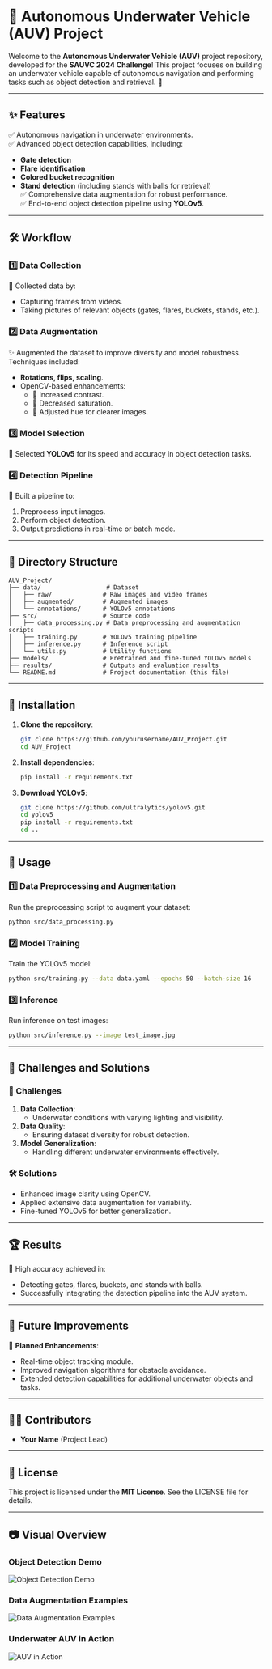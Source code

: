 # 🚤 Autonomous Underwater Vehicle (AUV) Project

Welcome to the **Autonomous Underwater Vehicle (AUV)** project repository, developed for the **SAUVC 2024 Challenge**! This project focuses on building an underwater vehicle capable of autonomous navigation and performing tasks such as object detection and retrieval. 🌊

---

## ✨ Features

✅ Autonomous navigation in underwater environments.  
✅ Advanced object detection capabilities, including:
- **Gate detection**
- **Flare identification**
- **Colored bucket recognition**
- **Stand detection** (including stands with balls for retrieval)  
✅ Comprehensive data augmentation for robust performance.  
✅ End-to-end object detection pipeline using **YOLOv5**.

---

## 🛠 Workflow

### 1️⃣ Data Collection
📸 Collected data by:
- Capturing frames from videos.
- Taking pictures of relevant objects (gates, flares, buckets, stands, etc.).

### 2️⃣ Data Augmentation
✨ Augmented the dataset to improve diversity and model robustness. Techniques included:
- **Rotations, flips, scaling**.
- OpenCV-based enhancements:
  - 🎨 Increased contrast.
  - 🌈 Decreased saturation.
  - 🔧 Adjusted hue for clearer images.

### 3️⃣ Model Selection
🚀 Selected **YOLOv5** for its speed and accuracy in object detection tasks.

### 4️⃣ Detection Pipeline
🔄 Built a pipeline to:
1. Preprocess input images.
2. Perform object detection.
3. Output predictions in real-time or batch mode.

---

## 📁 Directory Structure

```
AUV_Project/
├── data/                  # Dataset
│   ├── raw/              # Raw images and video frames
│   ├── augmented/        # Augmented images
│   └── annotations/      # YOLOv5 annotations
├── src/                  # Source code
│   ├── data_processing.py # Data preprocessing and augmentation scripts
│   ├── training.py       # YOLOv5 training pipeline
│   ├── inference.py      # Inference script
│   └── utils.py          # Utility functions
├── models/               # Pretrained and fine-tuned YOLOv5 models
├── results/              # Outputs and evaluation results
└── README.md             # Project documentation (this file)
```

---

## 🚀 Installation

1. **Clone the repository**:
   ```bash
   git clone https://github.com/yourusername/AUV_Project.git
   cd AUV_Project
   ```

2. **Install dependencies**:
   ```bash
   pip install -r requirements.txt
   ```

3. **Download YOLOv5**:
   ```bash
   git clone https://github.com/ultralytics/yolov5.git
   cd yolov5
   pip install -r requirements.txt
   cd ..
   ```

---

## 🎯 Usage

### 1️⃣ Data Preprocessing and Augmentation
Run the preprocessing script to augment your dataset:
```bash
python src/data_processing.py
```

### 2️⃣ Model Training
Train the YOLOv5 model:
```bash
python src/training.py --data data.yaml --epochs 50 --batch-size 16
```

### 3️⃣ Inference
Run inference on test images:
```bash
python src/inference.py --image test_image.jpg
```

---

## 🌟 Challenges and Solutions

### 🚧 Challenges
1. **Data Collection**:
   - Underwater conditions with varying lighting and visibility.
2. **Data Quality**:
   - Ensuring dataset diversity for robust detection.
3. **Model Generalization**:
   - Handling different underwater environments effectively.

### 🛠 Solutions
- Enhanced image clarity using OpenCV.  
- Applied extensive data augmentation for variability.  
- Fine-tuned YOLOv5 for better generalization.

---

## 🏆 Results

🎉 High accuracy achieved in:
- Detecting gates, flares, buckets, and stands with balls.  
- Successfully integrating the detection pipeline into the AUV system.

---

## 🔮 Future Improvements

🚀 **Planned Enhancements**:
- Real-time object tracking module.  
- Improved navigation algorithms for obstacle avoidance.  
- Extended detection capabilities for additional underwater objects and tasks.

---

## 👨‍💻 Contributors

- **Your Name** (Project Lead)  

---

## 📜 License

This project is licensed under the **MIT License**. See the LICENSE file for details.

---

## 📷 Visual Overview

### Object Detection Demo
![Object Detection Demo](https://via.placeholder.com/800x400?text=Object+Detection+Pipeline+Demo)

### Data Augmentation Examples
![Data Augmentation Examples](https://via.placeholder.com/800x400?text=Augmented+Images+Examples)

### Underwater AUV in Action
![AUV in Action](https://via.placeholder.com/800x400?text=AUV+in+Water)

